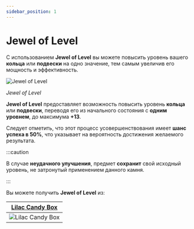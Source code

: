 ```yaml
---
sidebar_position: 1
---
```


# Jewel of Level

С использованием **Jewel of Level** вы можете повысить уровень вашего **кольца** или **подвески** на одно значение, тем самым увеличив его мощность и эффективность.

![Jewel of Level](/img/items/jewels/custom-orange.png)

_Jewel of Level_

**Jewel of Level** предоставляет возможность повысить уровень **кольца** или **подвески**, переводя его из начального состояния с **одним уровнем**, до максимума **+13**.

Следует отметить, что этот процесс усовершенствования имеет **шанс успеха в 50%**, что указывает на вероятность достижения желаемого результата.

:::caution

В случае **неудачного улучшения**, предмет **сохранит** свой исходный уровень, не затронутый применением данного камня.

:::

Вы можете получить **Jewel of Level** из:

|   [Lilac Candy Box](/items/item-bags/misc/lilac-candy-box)   |
| :----------------------------------------------------------: |
| ![Lilac Candy Box](/img/items/item-bags/lilac-candy-box.png) |
